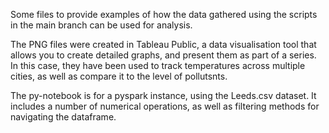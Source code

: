 Some files to provide examples of how the data gathered using the scripts in the main branch can be used for analysis.

The PNG files were created in Tableau Public, a data visualisation tool that allows you to create detailed graphs, and present them as part of a series. In this case, they have been used to track temperatures across multiple cities, as well as compare it to the level of pollutsnts.

The py-notebook is for a pyspark instance, using the Leeds.csv dataset. It includes a number of numerical operations, as well as filtering methods for navigating the dataframe.
